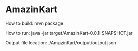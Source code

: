 # AmazinKart

How to build:
mvn package

How to run:
java -jar target/AmazinKart-0.0.1-SNAPSHOT.jar

Output file location:
./AmazinKart/output/output.json
